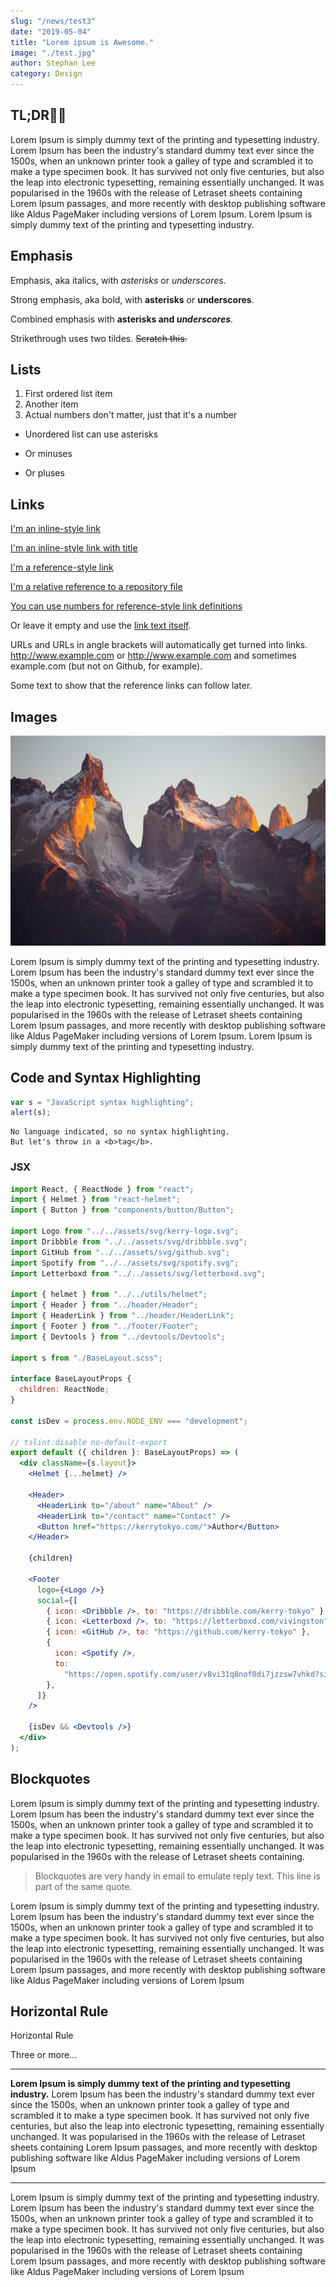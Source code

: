 ```yaml
---
slug: "/news/test3"
date: "2019-05-04"
title: "Lorem ipsum is Awesome."
image: "./test.jpg"
author: Stephan Lee
category: Design
---
```


## TL;DR👌🏻

Lorem Ipsum is simply dummy text of the printing and typesetting industry. Lorem Ipsum has been the industry's standard dummy text ever since the 1500s, when an unknown printer took a galley of type and scrambled it to make a type specimen book. It has survived not only five centuries, but also the leap into electronic typesetting, remaining essentially unchanged. It was popularised in the 1960s with the release of Letraset sheets containing Lorem Ipsum passages, and more recently with desktop publishing software like Aldus PageMaker including versions of Lorem Ipsum. Lorem Ipsum is simply dummy text of the printing and typesetting industry.

## Emphasis

Emphasis, aka italics, with _asterisks_ or _underscores_.

Strong emphasis, aka bold, with **asterisks** or **underscores**.

Combined emphasis with **asterisks and _underscores_**.

Strikethrough uses two tildes. ~~Scratch this.~~

## Lists

1. First ordered list item
2. Another item
3. Actual numbers don't matter, just that it's a number

- Unordered list can use asterisks

* Or minuses

- Or pluses

## Links

[I'm an inline-style link](https://www.google.com)

[I'm an inline-style link with title](https://www.google.com "Google's Homepage")

[I'm a reference-style link][arbitrary case-insensitive reference text]

[I'm a relative reference to a repository file](../blob/master/LICENSE)

[You can use numbers for reference-style link definitions][1]

Or leave it empty and use the [link text itself].

URLs and URLs in angle brackets will automatically get turned into links.
http://www.example.com or <http://www.example.com> and sometimes
example.com (but not on Github, for example).

Some text to show that the reference links can follow later.

[arbitrary case-insensitive reference text]: https://www.mozilla.org
[1]: http://slashdot.org
[link text itself]: http://www.reddit.com

## Images

<div className="Image__Small">
  <img
    src="./article-image-2.jpg"
    title="Logo Title Text 1"
    alt="Alt text"
  />
</div>

Lorem Ipsum is simply dummy text of the printing and typesetting industry. Lorem Ipsum has been the industry's standard dummy text ever since the 1500s, when an unknown printer took a galley of type and scrambled it to make a type specimen book. It has survived not only five centuries, but also the leap into electronic typesetting, remaining essentially unchanged. It was popularised in the 1960s with the release of Letraset sheets containing Lorem Ipsum passages, and more recently with desktop publishing software like Aldus PageMaker including versions of Lorem Ipsum. Lorem Ipsum is simply dummy text of the printing and typesetting industry.

## Code and Syntax Highlighting

```javascript
var s = "JavaScript syntax highlighting";
alert(s);
```

```
No language indicated, so no syntax highlighting.
But let's throw in a <b>tag</b>.
```

### JSX

```jsx:title=src/components/BaseLayout.jsx
import React, { ReactNode } from "react";
import { Helmet } from "react-helmet";
import { Button } from "components/button/Button";

import Logo from "../../assets/svg/kerry-logo.svg";
import Dribbble from "../../assets/svg/dribbble.svg";
import GitHub from "../../assets/svg/github.svg";
import Spotify from "../../assets/svg/spotify.svg";
import Letterboxd from "../../assets/svg/letterboxd.svg";

import { helmet } from "../../utils/helmet";
import { Header } from "../header/Header";
import { HeaderLink } from "../header/HeaderLink";
import { Footer } from "../footer/Footer";
import { Devtools } from "../devtools/Devtools";

import s from "./BaseLayout.scss";

interface BaseLayoutProps {
  children: ReactNode;
}

const isDev = process.env.NODE_ENV === "development";

// tslint:disable no-default-export
export default ({ children }: BaseLayoutProps) => (
  <div className={s.layout}>
    <Helmet {...helmet} />

    <Header>
      <HeaderLink to="/about" name="About" />
      <HeaderLink to="/contact" name="Contact" />
      <Button href="https://kerrytokyo.com/">Author</Button>
    </Header>

    {children}

    <Footer
      logo={<Logo />}
      social={[
        { icon: <Dribbble />, to: "https://dribbble.com/kerry-tokyo" },
        { icon: <Letterboxd />, to: "https://letterboxd.com/vivingston" },
        { icon: <GitHub />, to: "https://github.com/kerry-tokyo" },
        {
          icon: <Spotify />,
          to:
            "https://open.spotify.com/user/v8vi31q8nof0di7jzzsw7vhkd?si=rBHI-m6WQiuji_Ix0NYVow",
        },
      ]}
    />

    {isDev && <Devtools />}
  </div>
);
```

## Blockquotes

Lorem Ipsum is simply dummy text of the printing and typesetting industry. Lorem Ipsum has been the industry's standard dummy text ever since the 1500s, when an unknown printer took a galley of type and scrambled it to make a type specimen book. It has survived not only five centuries, but also the leap into electronic typesetting, remaining essentially unchanged. It was popularised in the 1960s with the release of Letraset sheets containing.

> Blockquotes are very handy in email to emulate reply text.
> This line is part of the same quote.

Lorem Ipsum is simply dummy text of the printing and typesetting industry. Lorem Ipsum has been the industry's standard dummy text ever since the 1500s, when an unknown printer took a galley of type and scrambled it to make a type specimen book. It has survived not only five centuries, but also the leap into electronic typesetting, remaining essentially unchanged. It was popularised in the 1960s with the release of Letraset sheets containing Lorem Ipsum passages, and more recently with desktop publishing software like Aldus PageMaker including versions of Lorem Ipsum

## Horizontal Rule

Horizontal Rule

Three or more...

---

**Lorem Ipsum is simply dummy text of the printing and typesetting industry.** Lorem Ipsum has been the industry's standard dummy text ever since the 1500s, when an unknown printer took a galley of type and scrambled it to make a type specimen book. It has survived not only five centuries, but also the leap into electronic typesetting, remaining essentially unchanged. It was popularised in the 1960s with the release of Letraset sheets containing Lorem Ipsum passages, and more recently with desktop publishing software like Aldus PageMaker including versions of Lorem Ipsum

---

Lorem Ipsum is simply dummy text of the printing and typesetting industry. Lorem Ipsum has been the industry's standard dummy text ever since the 1500s, when an unknown printer took a galley of type and scrambled it to make a type specimen book. It has survived not only five centuries, but also the leap into electronic typesetting, remaining essentially unchanged. It was popularised in the 1960s with the release of Letraset sheets containing Lorem Ipsum passages, and more recently with desktop publishing software like Aldus PageMaker including versions of Lorem Ipsum
